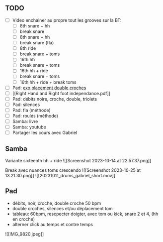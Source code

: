 ## TODO
- [ ] Video enchainer au propre tout les grooves sur la BT:
	- [ ] 8th snare + hh
	- [ ] break snare 
	- [ ] 8th snare + hh
	- [ ] break snare (fla)
	- [ ] 8th ride
	- [ ] break snare + toms
	- [ ] 16th hh
	- [ ] break snare + toms
	- [ ] 16th hh + ride
	- [ ] break snare + toms
	- [ ] 16th hh + ride + break toms
- [ ] Pad: [exo placement double croches](IMG_9820.jpeg)
- [ ] [[Right Hand and Right foot independance.pdf]]
- [ ] Pad: débits noire, croche, double, triolets
- [ ] Pad: silences
- [ ] Pad: fla (méthode)
- [ ] Pad: roulés (méthode)
- [ ] Samba: livre
- [ ] Samba: youtube
- [ ] Partager les cours avec Gabriel
## Samba

Variante sixteenth hh + ride
![[Screenshot 2023-10-14 at 22.57.37.png]]

Break avec nuances toms crescendo
![[Screenshot 2023-10-25 at 13.21.30.png]]
![[20231011_drums_gabriel_short.mov]]

## Pad
- débits, noir, croche, double croche 50 bpm
- double croches, silences et/ou déplacement tom
- tableau: 60bpm, rescpecter doigter, avec tom ou kick, snare 2 et 4, (hh en croche)
- alterner click au temps et contre temps

![[IMG_9820.jpeg]]